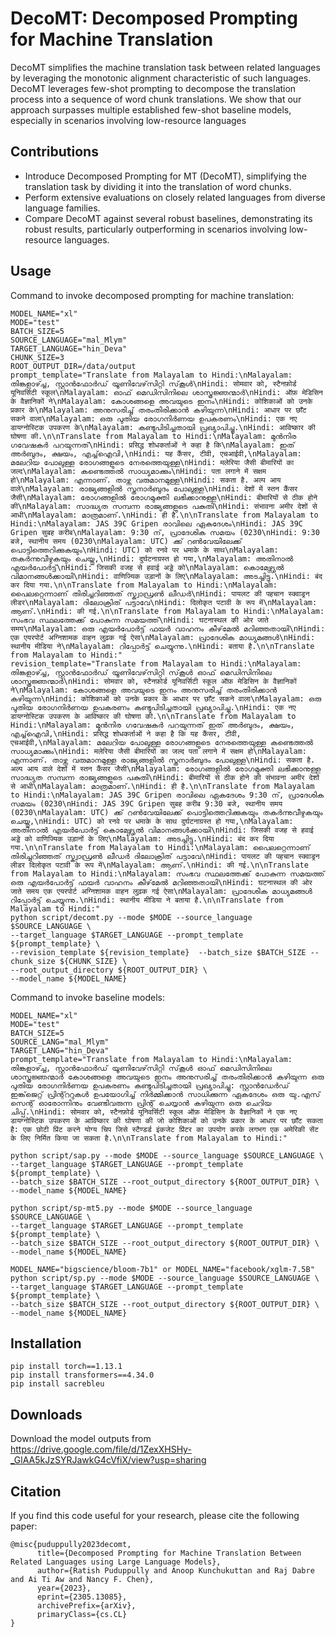 # DecoMT: Decomposed Prompting for Machine Translation  
  
DecoMT simplifies the machine translation task between related languages by leveraging the monotonic alignment characteristic of such languages. DecoMT leverages few-shot prompting to decompose the translation process into a sequence of word chunk translations. We show that our approach surpasses multiple established few-shot baseline models, especially in scenarios involving low-resource languages  
  
## Contributions  
- Introduce Decomposed Prompting for MT (DecoMT), simplifying the translation task by dividing it into the translation of word chunks.  
- Perform extensive evaluations on closely related languages from diverse language families.  
- Compare DecoMT against several robust baselines, demonstrating its robust results, particularly outperforming in scenarios involving low-resource languages.  
  
## Usage  
Command to invoke decomposed prompting for machine translation:  
```  
MODEL_NAME="xl"
MODE="test"
BATCH_SIZE=5
SOURCE_LANGUAGE="mal_Mlym"
TARGET_LANGUAGE="hin_Deva"
CHUNK_SIZE=3
ROOT_OUTPUT_DIR=/data/output
prompt_template="Translate from Malayalam to Hindi:\nMalayalam: തിങ്കളാഴ്ച്ച, സ്റ്റാൻഫോർഡ് യൂണിവേഴ്‌സിറ്റി സ്‌കൂൾ\nHindi: सोमवार को, स्टैनफ़ोर्ड यूनिवर्सिटी स्कूल\nMalayalam: ഓഫ് മെഡിസിനിലെ ശാസ്ത്രജ്ഞന്മാർ\nHindi: ऑफ़ मेडिसिन के वैज्ञानिकों ने\nMalayalam: കോശങ്ങളെ അവയുടെ ഇനം\nHindi: कोशिकाओं को उनके प्रकार के\nMalayalam: അനുസരിച്ച് തരംതിരിക്കാൻ കഴിയുന്ന\nHindi: आधार पर छाँट सकने वाला\nMalayalam: ഒരു പുതിയ രോഗനിർണയ ഉപകരണം\nHindi: एक नए डायग्नोस्टिक उपकरण के\nMalayalam: കണ്ടുപിടിച്ചതായി പ്രഖ്യാപിച്ചു.\nHindi: आविष्कार की घोषणा की.\n\nTranslate from Malayalam to Hindi:\nMalayalam: മുന്‍നിര ഗവേഷകര്‍ പറയുന്നത്\nHindi: प्रसिद्ध शोधकर्ताओं ने कहा है कि\nMalayalam: ഇത് അര്‍ബുദം, ക്ഷയം, എച്ച്‍ഐ‍വി,\nHindi: यह कैंसर, टीवी, एचआईवी,\nMalayalam: മലേറിയ പോലുള്ള രോഗങ്ങളുടെ നേരത്തെയുള്ള\nHindi: मलेरिया जैसी बीमारियों का जल्द\nMalayalam: കണ്ടെത്തൽ സാധ്യമാക്കും\nHindi: पता लगाने में सक्षम हो\nMalayalam: എന്നാണ്. താഴ്ന്ന വരുമാനമുള്ള\nHindi: सकता है. अल्प आय वाले\nMalayalam: രാജ്യങ്ങളില്‍ സ്തനാര്‍ബുദം പോലുള്ള\nHindi: देशों में स्तन कैंसर जैसी\nMalayalam: രോഗങ്ങളില്‍ രോഗമുക്തി ലഭിക്കാനുള്ള\nHindi: बीमारियों से ठीक होने की\nMalayalam: സാദ്ധ്യത സമ്പന്ന രാജ്യങ്ങളുടെ പകുതി\nHindi: संभावना अमीर देशों से आधी\nMalayalam: മാത്രമാണ്.\nHindi: ही है.\n\nTranslate from Malayalam to Hindi:\nMalayalam: JAS 39C Gripen രാവിലെ ഏകദേശം\nHindi: JAS 39C Gripen सुबह करीब\nMalayalam: 9:30 ന്, പ്രാദേശിക സമയം (0230\nHindi: 9:30 बजे, स्थानीय समय (0230\nMalayalam: UTC) ക്ക് റൺവേയിലേക്ക് പൊട്ടിത്തെറിക്കുകയും\nHindi: UTC) को रनवे पर धमाके के साथ\nMalayalam: തകർന്നുവീഴുകയും ചെയ്തു,\nHindi: दुर्घटनाग्रस्त हो गया,\nMalayalam: അതിനാൽ എയർപോർട്ട്\nHindi: जिसकी वजह से हवाई अड्डे को\nMalayalam: കൊമേഴ്സ്യൽ വിമാനങ്ങൾക്കായി\nHindi: वाणिज्यिक उड़ानों के लिए\nMalayalam: അടച്ചിട്ടു.\nHindi: बंद कर दिया गया.\n\nTranslate from Malayalam to Hindi:\nMalayalam: പൈലറ്റെന്നാണ് തിരിച്ചറിഞ്ഞത് സ്ക്വാഡ്രൺ ലീഡർ\nHindi: पायलट की पहचान स्क्वाड्रन लीडर\nMalayalam: ദിലോക്രിത് പട്ടാവേ\nHindi: दिलोकृत पटावी के रूप में\nMalayalam: ആണ്.\nHindi: की गई.\n\nTranslate from Malayalam to Hindi:\nMalayalam: സംഭവ സ്ഥലത്തേക്ക് പോകുന്ന സമയത്ത്\nHindi: घटनास्थल की ओर जाते समय\nMalayalam: ഒരു എയർപോർട്ട് ഫയർ വാഹനം കീഴ്‌മേൽ മറിഞ്ഞതായി\nHindi: एक एयरपोर्ट अग्निशामक वाहन लुढ़क गई ऐसा\nMalayalam: പ്രാദേശിക മാധ്യമങ്ങൾ\nHindi: स्थानीय मीडिया ने\nMalayalam: റിപ്പോർട്ട് ചെയ്യുന്നു.\nHindi: बताया है.\n\nTranslate from Malayalam to Hindi:"
revision_template="Translate from Malayalam to Hindi:\nMalayalam: തിങ്കളാഴ്ച്ച, സ്റ്റാൻഫോർഡ് യൂണിവേഴ്‌സിറ്റി സ്‌കൂൾ ഓഫ് മെഡിസിനിലെ ശാസ്ത്രജ്ഞന്മാർ\nHindi: सोमवार को, स्टैनफ़ोर्ड यूनिवर्सिटी स्कूल ऑफ़ मेडिसिन के वैज्ञानिकों ने\nMalayalam: കോശങ്ങളെ അവയുടെ ഇനം അനുസരിച്ച് തരംതിരിക്കാൻ കഴിയുന്ന\nHindi: कोशिकाओं को उनके प्रकार के आधार पर छाँट सकने वाला\nMalayalam: ഒരു പുതിയ രോഗനിർണയ ഉപകരണം കണ്ടുപിടിച്ചതായി പ്രഖ്യാപിച്ചു.\nHindi: एक नए डायग्नोस्टिक उपकरण के आविष्कार की घोषणा की.\n\nTranslate from Malayalam to Hindi:\nMalayalam: മുന്‍നിര ഗവേഷകര്‍ പറയുന്നത് ഇത് അര്‍ബുദം, ക്ഷയം, എച്ച്‍ഐ‍വി,\nHindi: प्रसिद्ध शोधकर्ताओं ने कहा है कि यह कैंसर, टीवी, एचआईवी,\nMalayalam: മലേറിയ പോലുള്ള രോഗങ്ങളുടെ നേരത്തെയുള്ള കണ്ടെത്തൽ സാധ്യമാക്കും\nHindi: मलेरिया जैसी बीमारियों का जल्द पता लगाने में सक्षम हो\nMalayalam: എന്നാണ്. താഴ്ന്ന വരുമാനമുള്ള രാജ്യങ്ങളില്‍ സ്തനാര്‍ബുദം പോലുള്ള\nHindi: सकता है. अल्प आय वाले देशों में स्तन कैंसर जैसी\nMalayalam: രോഗങ്ങളില്‍ രോഗമുക്തി ലഭിക്കാനുള്ള സാദ്ധ്യത സമ്പന്ന രാജ്യങ്ങളുടെ പകുതി\nHindi: बीमारियों से ठीक होने की संभावना अमीर देशों से आधी\nMalayalam: മാത്രമാണ്.\nHindi: ही है.\n\nTranslate from Malayalam to Hindi:\nMalayalam: JAS 39C Gripen രാവിലെ ഏകദേശം 9:30 ന്, പ്രാദേശിക സമയം (0230\nHindi: JAS 39C Gripen सुबह करीब 9:30 बजे, स्थानीय समय (0230\nMalayalam: UTC) ക്ക് റൺവേയിലേക്ക് പൊട്ടിത്തെറിക്കുകയും തകർന്നുവീഴുകയും ചെയ്തു,\nHindi: UTC) को रनवे पर धमाके के साथ दुर्घटनाग्रस्त हो गया,\nMalayalam: അതിനാൽ എയർപോർട്ട് കൊമേഴ്സ്യൽ വിമാനങ്ങൾക്കായി\nHindi: जिसकी वजह से हवाई अड्डे को वाणिज्यिक उड़ानों के लिए\nMalayalam: അടച്ചിട്ടു.\nHindi: बंद कर दिया गया.\n\nTranslate from Malayalam to Hindi:\nMalayalam: പൈലറ്റെന്നാണ് തിരിച്ചറിഞ്ഞത് സ്ക്വാഡ്രൺ ലീഡർ ദിലോക്രിത് പട്ടാവേ\nHindi: पायलट की पहचान स्क्वाड्रन लीडर दिलोकृत पटावी के रूप में\nMalayalam: ആണ്.\nHindi: की गई.\n\nTranslate from Malayalam to Hindi:\nMalayalam: സംഭവ സ്ഥലത്തേക്ക് പോകുന്ന സമയത്ത് ഒരു എയർപോർട്ട് ഫയർ വാഹനം കീഴ്‌മേൽ മറിഞ്ഞതായി\nHindi: घटनास्थल की ओर जाते समय एक एयरपोर्ट अग्निशामक वाहन लुढ़क गई ऐसा\nMalayalam: പ്രാദേശിക മാധ്യമങ്ങൾ റിപ്പോർട്ട് ചെയ്യുന്നു.\nHindi: स्थानीय मीडिया ने बताया है.\n\nTranslate from Malayalam to Hindi:"  
python script/decomt.py --mode $MODE --source_language $SOURCE_LANGUAGE \
--target_language $TARGET_LANGUAGE --prompt_template ${prompt_template} \
--revision_template ${revision_template}  --batch_size $BATCH_SIZE --chunk_size ${CHUNK_SIZE} \
--root_output_directory ${ROOT_OUTPUT_DIR} \
--model_name ${MODEL_NAME}
```  
  
Command to invoke baseline models:  
```  
MODEL_NAME="xl"
MODE="test"
BATCH_SIZE=5
SOURCE_LANG="mal_Mlym"
TARGET_LANG="hin_Deva"
prompt_template="Translate from Malayalam to Hindi:\nMalayalam: തിങ്കളാഴ്ച്ച, സ്റ്റാൻഫോർഡ് യൂണിവേഴ്‌സിറ്റി സ്‌കൂൾ ഓഫ് മെഡിസിനിലെ ശാസ്ത്രജ്ഞന്മാർ കോശങ്ങളെ അവയുടെ ഇനം അനുസരിച്ച് തരംതിരിക്കാൻ കഴിയുന്ന ഒരു പുതിയ രോഗനിർണയ ഉപകരണം കണ്ടുപിടിച്ചതായി പ്രഖ്യാപിച്ചു: സ്റ്റാൻഡേർഡ് ഇങ്ക്‌ജെറ്റ് പ്രിന്റ്ററുകൾ ഉപയോഗിച്ച് നിർമ്മിക്കാൻ സാധിക്കുന്ന ഏകദേശം ഒരു യു.എസ് സെന്റ് ഓരോന്നിനും വേണ്ടിവരുന്ന പ്രിന്റ് ചെയ്യാൻ കഴിയുന്ന ഒരു ചെറിയ ചിപ്പ്.\nHindi: सोमवार को, स्टैनफ़ोर्ड यूनिवर्सिटी स्कूल ऑफ़ मेडिसिन के वैज्ञानिकों ने एक नए डायग्नोस्टिक उपकरण के आविष्कार की घोषणा की जो कोशिकाओं को उनके प्रकार के आधार पर छाँट सकता है: एक छोटी प्रिंट करने योग्य चिप जिसे स्टैण्डर्ड इंकजेट प्रिंटर का उपयोग करके लगभग एक अमेरिकी सेंट के लिए निर्मित किया जा सकता है.\n\nTranslate from Malayalam to Hindi:"  
 
python script/sap.py --mode $MODE --source_language $SOURCE_LANGUAGE \
--target_language $TARGET_LANGUAGE --prompt_template ${prompt_template} \
--batch_size $BATCH_SIZE --root_output_directory ${ROOT_OUTPUT_DIR} \
--model_name ${MODEL_NAME}
  
python script/sp-mt5.py --mode $MODE --source_language $SOURCE_LANGUAGE \
--target_language $TARGET_LANGUAGE --prompt_template ${prompt_template} \
--batch_size $BATCH_SIZE --root_output_directory ${ROOT_OUTPUT_DIR} \
--model_name ${MODEL_NAME}
  
MODEL_NAME="bigscience/bloom-7b1" or MODEL_NAME="facebook/xglm-7.5B"
python script/sp.py --mode $MODE --source_language $SOURCE_LANGUAGE \
--target_language $TARGET_LANGUAGE --prompt_template ${prompt_template} \
--batch_size $BATCH_SIZE --root_output_directory ${ROOT_OUTPUT_DIR} \
--model_name ${MODEL_NAME}
```  
   
## Installation
```
pip install torch==1.13.1  
pip install transformers==4.34.0  
pip install sacrebleu  
```

## Downloads
  Download the model outputs from https://drive.google.com/file/d/1ZexXHSHy-_GlAA5kJzSYRJawkG4cVfiX/view?usp=sharing 

## Citation  
If you find this code useful for your research, please cite the following paper:  
```  
@misc{puduppully2023decomt,  
      title={Decomposed Prompting for Machine Translation Between Related Languages using Large Language Models},   
      author={Ratish Puduppully and Anoop Kunchukuttan and Raj Dabre and Ai Ti Aw and Nancy F. Chen},  
      year={2023},  
      eprint={2305.13085},  
      archivePrefix={arXiv},  
      primaryClass={cs.CL}  
}  
```
